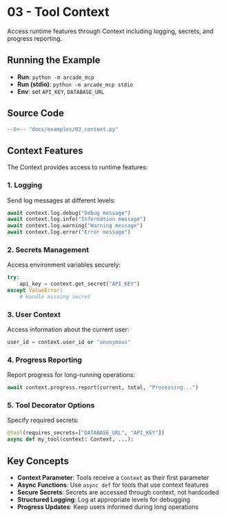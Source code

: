 # 03 - Tool Context

Access runtime features through Context including logging, secrets, and progress reporting.

## Running the Example

- **Run**: `python -m arcade_mcp`
- **Run (stdio)**: `python -m arcade_mcp stdio`
- **Env**: set `API_KEY`, `DATABASE_URL`

## Source Code

```python
--8<-- "docs/examples/03_context.py"
```

## Context Features

The Context provides access to runtime features:

### 1. Logging
Send log messages at different levels:
```python
await context.log.debug("Debug message")
await context.log.info("Information message")
await context.log.warning("Warning message")
await context.log.error("Error message")
```

### 2. Secrets Management
Access environment variables securely:
```python
try:
    api_key = context.get_secret("API_KEY")
except ValueError:
    # Handle missing secret
```

### 3. User Context
Access information about the current user:
```python
user_id = context.user_id or "anonymous"
```

### 4. Progress Reporting
Report progress for long-running operations:
```python
await context.progress.report(current, total, "Processing...")
```

### 5. Tool Decorator Options
Specify required secrets:
```python
@tool(requires_secrets=["DATABASE_URL", "API_KEY"])
async def my_tool(context: Context, ...):
```

## Key Concepts

- **Context Parameter**: Tools receive a `Context` as their first parameter
- **Async Functions**: Use `async def` for tools that use context features
- **Secure Secrets**: Secrets are accessed through context, not hardcoded
- **Structured Logging**: Log at appropriate levels for debugging
- **Progress Updates**: Keep users informed during long operations
